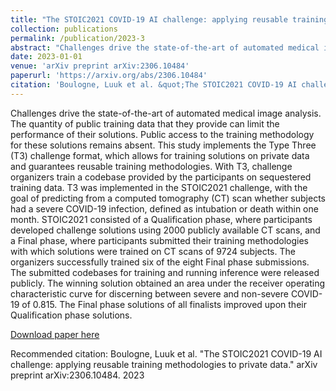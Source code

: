 ```yaml
---
title: "The STOIC2021 COVID-19 AI challenge: applying reusable training methodologies to private data"
collection: publications
permalink: /publication/2023-3
abstract: "Challenges drive the state-of-the-art of automated medical image analysis. The quantity of public training data that they provide can limit the performance of their solutions. Public access to the training methodology for these solutions remains absent. This study implements the Type Three (T3) challenge format, which allows for training solutions on private data and guarantees reusable training methodologies [...]"
date: 2023-01-01
venue: 'arXiv preprint arXiv:2306.10484'
paperurl: 'https://arxiv.org/abs/2306.10484'
citation: 'Boulogne, Luuk et al. &quot;The STOIC2021 COVID-19 AI challenge: applying reusable training methodologies to private data.&quot; arXiv preprint arXiv:2306.10484. 2023'
---
```

Challenges drive the state-of-the-art of automated medical image analysis. The quantity of public training data that they provide can limit the performance of their solutions. Public access to the training methodology for these solutions remains absent. This study implements the Type Three (T3) challenge format, which allows for training solutions on private data and guarantees reusable training methodologies. With T3, challenge organizers train a codebase provided by the participants on sequestered training data. T3 was implemented in the STOIC2021 challenge, with the goal of predicting from a computed tomography (CT) scan whether subjects had a severe COVID-19 infection, defined as intubation or death within one month. STOIC2021 consisted of a Qualification phase, where participants developed challenge solutions using 2000 publicly available CT scans, and a Final phase, where participants submitted their training methodologies with which solutions were trained on CT scans of 9724 subjects. The organizers successfully trained six of the eight Final phase submissions. The submitted codebases for training and running inference were released publicly. The winning solution obtained an area under the receiver operating characteristic curve for discerning between severe and non-severe COVID-19 of 0.815. The Final phase solutions of all finalists improved upon their Qualification phase solutions.

[Download paper here](https://arxiv.org/abs/2306.10484)

Recommended citation: Boulogne, Luuk et al. &quot;The STOIC2021 COVID-19 AI challenge: applying reusable training methodologies to private data.&quot; arXiv preprint arXiv:2306.10484. 2023